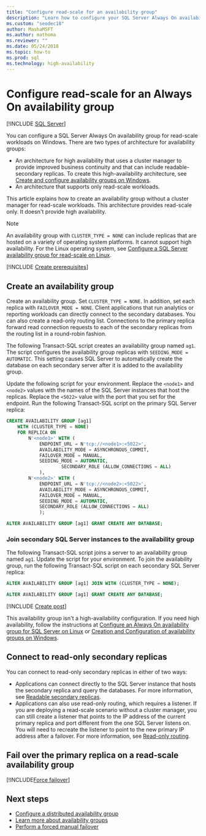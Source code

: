 ```yaml
---
title: "Configure read-scale for an availability group"
description: "Learn how to configure your SQL Server Always On availability group for read-scale workloads on Windows."
ms.custom: "seodec18"
author: MashaMSFT
ms.author: mathoma
ms.reviewer: ""
ms.date: 05/24/2018
ms.topic: how-to
ms.prod: sql
ms.technology: high-availability
---
```

# Configure read-scale for an Always On availability group

[!INCLUDE [SQL Server](../../../includes/applies-to-version/sqlserver.md)]

You can configure a SQL Server Always On availability group for read-scale workloads on Windows. There are two types of architecture for availability groups:
* An architecture for high availability that uses a cluster manager to provide improved business continuity and that can include readable-secondary replicas. To create this high-availability architecture, see [Create and configure availability groups on Windows](creation-and-configuration-of-availability-groups-sql-server.md). 
* An architecture that supports only read-scale workloads. 

This article explains how to create an availability group without a cluster manager for read-scale workloads. This architecture provides read-scale only. It doesn't provide high availability.

>[!NOTE]
>An availability group with `CLUSTER_TYPE = NONE` can include replicas that are hosted on a variety of operating system platforms. It cannot support high availability. For the Linux operating system, see [Configure a SQL Server availability group for read-scale on Linux](../../../linux/sql-server-linux-availability-group-configure-rs.md).

[!INCLUDE [Create prerequisites](../../../includes/ss-availability-group-rs-prereq.md)]

## Create an availability group

Create an availability group. Set `CLUSTER_TYPE = NONE`. In addition, set each replica with `FAILOVER_MODE = NONE`. Client applications that run analytics or reporting workloads can directly connect to the secondary databases. You can also create a read-only routing list. Connections to the primary replica forward read connection requests to each of the secondary replicas from the routing list in a round-robin fashion.

The following Transact-SQL script creates an availability group named `ag1`. The script configures the availability group replicas with `SEEDING_MODE = AUTOMATIC`. This setting causes SQL Server to automatically create the database on each secondary server after it is added to the availability group. 

Update the following script for your environment. Replace the `<node1>` and `<node2>` values with the names of the SQL Server instances that host the replicas. Replace the `<5022>` value with the port that you set for the endpoint. Run the following Transact-SQL script on the primary SQL Server replica:

```sql
CREATE AVAILABILITY GROUP [ag1]
    WITH (CLUSTER_TYPE = NONE)
    FOR REPLICA ON
        N'<node1>' WITH (
            ENDPOINT_URL = N'tcp://<node1>:<5022>',
		    AVAILABILITY_MODE = ASYNCHRONOUS_COMMIT,
		    FAILOVER_MODE = MANUAL,
		    SEEDING_MODE = AUTOMATIC,
                    SECONDARY_ROLE (ALLOW_CONNECTIONS = ALL)
		    ),
        N'<node2>' WITH (
		    ENDPOINT_URL = N'tcp://<node2>:<5022>',
		    AVAILABILITY_MODE = ASYNCHRONOUS_COMMIT,
		    FAILOVER_MODE = MANUAL,
		    SEEDING_MODE = AUTOMATIC,
		    SECONDARY_ROLE (ALLOW_CONNECTIONS = ALL)
		    );

ALTER AVAILABILITY GROUP [ag1] GRANT CREATE ANY DATABASE;
```

### Join secondary SQL Server instances to the availability group

The following Transact-SQL script joins a server to an availability group named `ag1`. Update the script for your environment. To join the availability group, run the following Transact-SQL script on each secondary SQL Server replica:

```sql
ALTER AVAILABILITY GROUP [ag1] JOIN WITH (CLUSTER_TYPE = NONE);

ALTER AVAILABILITY GROUP [ag1] GRANT CREATE ANY DATABASE;
```

[!INCLUDE [Create post](../../../includes/ss-availability-group-rs-postactivity.md)]

This availability group isn't a high-availability configuration. If you need high availability, follow the instructions at [Configure an Always On availability group for SQL Server on Linux](../../../linux/sql-server-linux-availability-group-configure-ha.md) or [Creation and Configuration of availability groups on Windows](creation-and-configuration-of-availability-groups-sql-server.md).

## Connect to read-only secondary replicas

You can connect to read-only secondary replicas in either of two ways:
* Applications can connect directly to the SQL Server instance that hosts the secondary replica and query the databases. For more information, see [Readable secondary replicas](active-secondaries-readable-secondary-replicas-always-on-availability-groups.md).
* Applications can also use read-only routing, which requires a listener. If you are deploying a read-scale scenario without a cluster manager, you can still create a listener that points to the IP address of the current primary replica and port different from the one SQL Server listens on. You will need to recreate the listener to point to the new primary IP address after a failover. For more information, see [Read-only routing](listeners-client-connectivity-application-failover.md#ConnectToSecondary).

## Fail over the primary replica on a read-scale availability group

[!INCLUDE[Force failover](../../../includes/ss-force-failover-read-scale-out.md)]

## Next steps

* [Configure a distributed availability group](./distributed-availability-groups.md)
* [Learn more about availability groups](overview-of-always-on-availability-groups-sql-server.md)
* [Perform a forced manual failover](perform-a-forced-manual-failover-of-an-availability-group-sql-server.md)